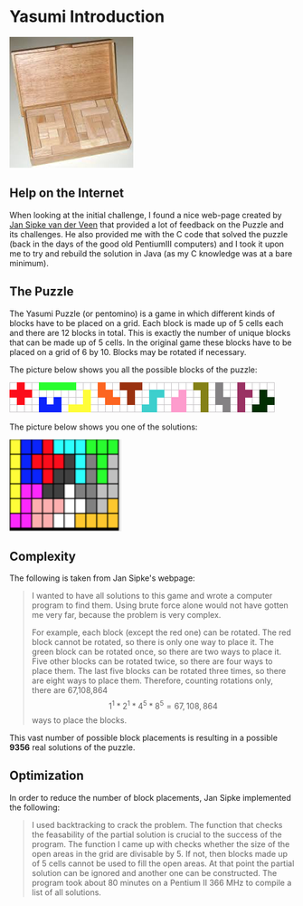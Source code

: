 # Yasumi Introduction

![](/assets/wood-yasumi.png)

## Help on the Internet

When looking at the initial challenge, I found a nice web-page created by [Jan Sipke van der Veen](https://jansipke.nl/yasumi-puzzle/) that provided a lot of feedback on the Puzzle and its challenges. He also provided me with the C code that solved the puzzle \(back in the days of the good old PentiumIII computers\) and I took it upon me to try and rebuild the solution in Java \(as my C knowledge was at a bare minimum\).

## The Puzzle

The Yasumi Puzzle \(or pentomino\) is a game in which different kinds of blocks have to be placed on a grid. Each block is made up of 5 cells each and there are 12 blocks in total. This is exactly the number of unique blocks that can be made up of 5 cells. In the original game these blocks have to be placed on a grid of 6 by 10. Blocks may be rotated if necessary.

The picture below shows you all the possible blocks of the puzzle:

![](/assets/yasumiBlocks.png)

The picture below shows you one of the solutions:

![](/assets/yasumiSolution.png)

## Complexity

The following is taken from Jan Sipke's webpage:

> I wanted to have all solutions to this game and wrote a computer program to find them. Using brute force alone would not have gotten me very far, because the problem is very complex.
>
> For example, each block \(except the red one\) can be rotated. The red block cannot be rotated, so there is only one way to place it. The green block can be rotated once, so there are two ways to place it. Five other blocks can be rotated twice, so there are four ways to place them. The last five blocks can be rotated three times, so there are eight ways to place them. Therefore, counting rotations only, there are 67,108,864$$1^1*2^1*4^5* 8^5 = 
> 67,108,864 $$ ways to place the blocks.

This vast number of possible block placements is resulting in a possible **9356** real solutions of the puzzle.

## Optimization

In order to reduce the number of block placements, Jan Sipke implemented the following:

> I used backtracking to crack the problem. The function that checks the feasability of the partial solution is crucial to the success of the program. The function I came up with checks whether the size of the open areas in the grid are divisable by 5. If not, then blocks made up of 5 cells cannot be used to fill the open areas. At that point the partial solution can be ignored and another one can be constructed. The program took about 80 minutes on a Pentium II 366 MHz to compile a list of all solutions.



